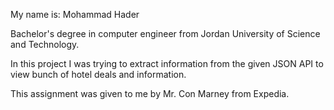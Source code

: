 My name is: Mohammad Hader

Bachelor's degree in computer engineer  from Jordan University of Science and Technology.

In this project I was trying to extract information from the given JSON API
to view bunch of hotel deals and information.

This assignment was given to me by Mr. Con Marney from Expedia.
